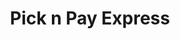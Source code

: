 ---
title: "Pick n Pay Express"
url: /gauteng/pick-n-pay-express-albertina-sisulu-road/
shop: convenience
---